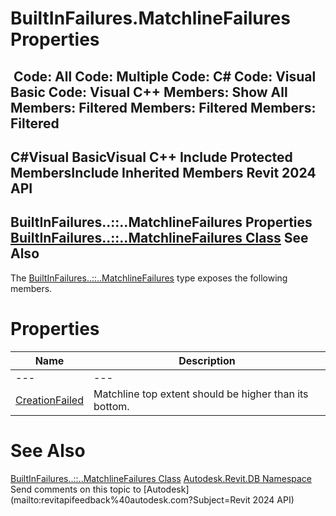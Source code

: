 # BuiltInFailures.MatchlineFailures Properties

﻿
 Code: All Code: Multiple Code: C# Code: Visual Basic Code: Visual C++  Members: Show All Members: Filtered Members: Filtered Members: Filtered   
---  
C#Visual BasicVisual C++
Include Protected MembersInclude Inherited Members
Revit 2024 API  
---  
BuiltInFailures..::..MatchlineFailures Properties  
[BuiltInFailures..::..MatchlineFailures Class](ab2c0054-0141-7327-f1eb-180d1ba68745.md "BuiltInFailures.MatchlineFailures Class") See Also  
---  
The [BuiltInFailures..::..MatchlineFailures](ab2c0054-0141-7327-f1eb-180d1ba68745.md "BuiltInFailures.MatchlineFailures Class") type exposes the following members.
# Properties
| Name | Description |
| --- | --- |
| --- | --- | --- |
| [CreationFailed](fbc36b17-8d42-96a3-4147-c8f361d82cf0.md "CreationFailed Property") | Matchline top extent should be higher than its bottom. |

# See Also
[BuiltInFailures..::..MatchlineFailures Class](ab2c0054-0141-7327-f1eb-180d1ba68745.md "BuiltInFailures.MatchlineFailures Class")
[Autodesk.Revit.DB Namespace](87546ba7-461b-c646-cbb1-2cb8f5bff8b2.md "Autodesk.Revit.DB Namespace")
Send comments on this topic to [Autodesk](mailto:revitapifeedback%40autodesk.com?Subject=Revit 2024 API)